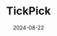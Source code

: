 ---  
layout: startup_page  
title: "TickPick"  
id: "tickpick.com"  
permalink: "/tickpicktickpick.com08222024/"  
website: "https://www.tickpick.com/"  
funding_round: "Growth Investment"  
funding_amount: "$250M"  
investors: "Brighton Park Capital, Symphony Ventures"  
about: "TickPick is a ticket marketplace that offers transparent, all-in pricing with no hidden fees. Its mobile-first platform provides a seamless user experience for both buyers and sellers, featuring unique tools like Price Tracking and Price Freeze. TickPick aims to revolutionize the ticketing industry by prioritizing consumer needs and offering a hassle-free ticket-buying experience."  
markets: "Ticketing, Concerts, Sports, E-Commerce, Events Services"  
hq: "New York, New York, United States"  
founded_year: "2011"  
linkedin: "https://www.linkedin.com/company/tickpick"  
twitter: "https://twitter.com/iTickpick"  
instagram: ""  
facebook: "https://www.facebook.com/TickPick"  
crunchbase: "https://www.crunchbase.com/organization/tickpick"  
pitchbook: "https://pitchbook.com/profiles/company/54443-71"  

date_display: "22-Aug-2024"  
date: "2024-08-22"

# SEO Optimization  
meta_title: "TickPick - Growth Investment Funding ($250M)"  
meta_description: "TickPick, TickPick is a ticket marketplace that offers transparent, all-in pricing with no hidden fees. Its mobile-first platform provides a seamless user exper..."  
meta_keywords: "TickPick, Ticketing, Concerts, Sports, E-Commerce, Events Services, Growth Investment funding"  
canonical_url: "https://startup.projectstartups.com/tickpicktickpick.com08222024/"  
---